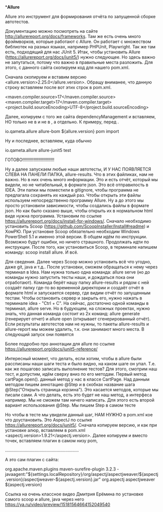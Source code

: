 *********************************Allure********************************

Allure это инструмент для формирования отчёта по запущенной сборке автотестов.

Документацию можно посмотреть на сайте http://allurereport.org/docs/frameworks. Там же есть очень много
фрэймворков, которые работают с Allure. Он работает с множеством библиотек на разных языках, например 
PHPUnit, Playwright. Так же там есть, подходящий для нас JUnit 5. 
Итак, чтобы установить Allure (https://allurereport.org/docs/junit5/) нужно следующее. Но здесь важно 
не запутаться, потому что важно в правильные места разложить.
Для этого, с данного сайта скопируем код для нашего pom.xml.

Сначала скопируем и вставим версию <allure.version>2.25.0</allure.version>. Обращу вниманее, что 
данную строку вставляем после вот этих строк в pom.xml.

<maven.compiler.source>17</maven.compiler.source>
<maven.compiler.target>17</maven.compiler.target>
<project.build.sourceEncoding>UTF-8</project.build.sourceEncoding>

Далее, копируем с того же сайта dependencyManagement и вставляем, НО только не в  </properties> 
и не в </dependencies>, а отдельно. К примеру, перед </project>.

<dependencyManagement>
<dependencies>
<dependency>
<groupId>io.qameta.allure</groupId>
<artifactId>allure-bom</artifactId>
<version>${allure.version}</version>
<type>pom</type>
<scope>import</scope>
</dependency>
</dependencies>
</dependencyManagement>

   Ну и последнее, вставляем, куда обычно 
   
<dependency>
   <groupId>io.qameta.allure</groupId>
   <artifactId>allure-junit5</artifactId>
   <scope>test</scope>
</dependency>

ГОТОВО!!!!!!!!!!!!!!!!!!!!!!!!!!

Ну а далее запускаем любые наши автотесты, И У НАС ПОЯВЛЯЕТСЯ СЛЕВА НА ПАНЕЛИ ПАПКА, allure-results. 
Что в этих файликах, нам не важно. Но в них очень много информации. Это и есть отчёт, который мы видели,
но не читабельный, в формате json. Это всё отправилость в IDEA. Эти папки мы поместили в gitignore, чтобы
программа не предлагала сохранять их каждый раз. Чтобы открыть эти файлы используем непосредственно 
программу Allure. Ну а до этого мы просто установили зависимости, чтобы создались файлы в формате json. 
Но как было сказано выше, чтобы открыть их в нормальном html виде нужна программа. Установим по 
ссылке https://allurereport.org/docs/install-for-windows/.
Сначало необходимо установить Scoop (https://github.com/ScoopInstaller/Install#readme) и ХомРЮ. 
При установке Scoop обязательно необходим Windows PowerShell 5.1 и именно этой версии. В общем идём по
инструкции. Возможно будут ошибки, но ничего страшного. Продолжать идти по инструкции. После того, 
как установиться Scoop, в терминале напишем команду: scoop install allure. И всё.

Для сведения. Далее через Scoop можно установить всё что угодно, даже git, java и т.д.. После установки, 
сможем обращаться к нему через терминал в Idea. Нам нужна только одна команда: 
allure serve (но до команды нужно запустить тесты наши, и дождаться пока они отработают). 
Команда берёт нашу папку allure-results и рядом с ней создаёт папку где-то во временной директории и 
создаёт отчёт в формате html и запускается сервер, где видим отчёт по запущенным тестам.
Чтобы остановить сервер и закрыть его, нужно нажать в терминале idea - "Ctrl + C".
На сейчас, достаточно одной команды в терминал, allure serve. Но в будующем, на сложных проектах, нужно
знать, что данная команда состоит из 2х команд:
allure generate (генерирует отчет) и allure open (открывает сгенерированный отчёт). 
Если результаты автотестов нам не нужны, то пакеты allure-results и allure-report мы можем  удалить, 
т.к. они занимают много места. В следующий запуск они появятся 

Более подробно про аннотации для allure по ссылке https://allurereport.org/docs/junit5-reference/

Интересный момент, что делать, если хотим, чтобы в allure были рассписаны наши шаги теста и было видно,
на каком шаге он упал. Т.е. как же пошагово записать выполнение тестов? Для этого, смотрим наш тест, и
допустим, идём сверху вниз по его методам. Первый метод cartPage.open(). данный метод у нас в классе
CartPage. Над данным методом пишем аннотацию @Step и в скобках название шага @Step("Открыть страница корзина").
Это касается методов, которые мы писали сами. А что делать, есть это будет не наш метод, а интерфеса например.
Мы не сможем там ничего написать. Для этого есть второй вариант использования @Step. Мы пишем Step
в самом тесте


Но чтобы в тесте мы увидели данный шаг, НАМ НУЖНО в pom.xml кое что доустановить. Это AspectJ
по ссылке https://allurereport.org/docs/junit5/. Сначала копируем версию, и как при установке алюр, 
вставляем в pom.xml  <aspectj.version>1.9.21</aspectj.version>. Далее копируем и вместо точек, 
вставляем плагин в самом низу pom, 


 <build>
        <plugins>
 ............................................................   
        </plugins>
</build>

А это сам плагин с сайта:


<plugin>
    <groupId>org.apache.maven.plugins</groupId>
    <artifactId>maven-surefire-plugin</artifactId>
    <version>3.2.3</version>
    <configuration>
        <argLine>
            -javaagent:"${settings.localRepository}/org/aspectj/aspectjweaver/${aspectj.version}/aspectjweaver-${aspectj.version}.jar"
        </argLine>
    </configuration>
    <dependencies>
        <dependency>
            <groupId>org.aspectj</groupId>
            <artifactId>aspectjweaver</artifactId>
            <version>${aspectj.version}</version>
        </dependency>
    </dependencies>
</plugin>


Ссылка на очень классное видео Дмитрия Ерёмина по установке самого scoop и allure, java через него
https://ya.ru/video/preview/15181564664152049540
